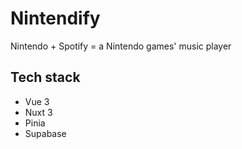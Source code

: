 # Nintendify  
Nintendo + Spotify = a Nintendo games' music player

## Tech stack
- Vue 3
- Nuxt 3
- Pinia
- Supabase
